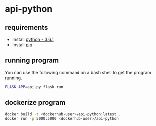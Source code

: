 # api-python

## requirements

* Install [python - 3.6.1](https://www.python.org/downloads/)
* Install [pip](https://pip.pypa.io/en/stable/)

## running program

You can use the following command on a bash shell to get the program running.

```bash
FLASK_APP=api.py flask run
```

## dockerize program

```bash
docker build -t <dockerhub-user>/api-python:latest .
docker run -p 5000:5000 <dockerhub-user>/api-python
```
